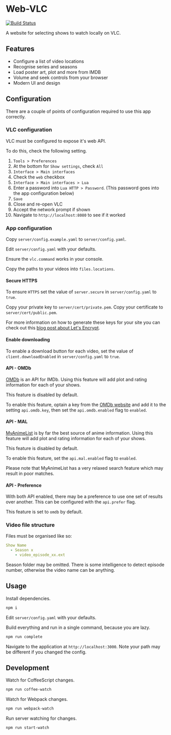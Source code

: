 # Web-VLC

[![Build Status](https://travis-ci.com/ScreamingHawk/web-vlc.svg?branch=master)](https://travis-ci.com/ScreamingHawk/web-vlc)

A website for selecting shows to watch locally on VLC.

## Features

* Configure a list of video locations
* Recognise series and seasons
* Load poster art, plot and more from IMDB
* Volume and seek controls from your browser
* Modern UI and design

## Configuration

There are a couple of points of configuration required to use this app correctly.

### VLC configuration

VLC must be configured to expose it's web API.

To do this, check the following setting.

1. `Tools > Preferences`
2. At the bottom for `Show settings`, check `All`
3. `Interface > Main interfaces`
4. Check the `web` checkbox
5. `Interface > Main interfaces > Lua`
6. Enter a password into `Lua HTTP > Password`. (This password goes into the app configuration below)
7. `Save`
8. Close and re-open VLC
9. Accept the network prompt if shown
10. Navigate to `http://localhost:8080` to see if it worked

### App configuration

Copy `server/config.example.yaml` to `server/config.yaml`.

Edit `server/config.yaml` with your defaults.

Ensure the `vlc.command` works in your console.

Copy the paths to your videos into `files.locations`.

#### Secure HTTPS

To ensure `HTTPS` set the value of `server.secure` in `server/config.yaml` to `true`.

Copy your private key to `server/cert/private.pem`.
Copy your certificate to `server/cert/public.pem`.

For more information on how to generate these keys for your site you can check out this [blog post about Let's Encrypt][1].

#### Enable downloading

To enable a download button for each video, set the value of `client.downloadEnabled` in `server/config.yaml` to `true`.

#### API - OMDb

[OMDb][2] is an API for IMDb. Using this feature will add plot and rating information for each of your shows.

This feature is disabled by default.

To enable this feature, optain a key from the [OMDb website][2] and add it to the setting `api.omdb.key`, then set the `api.omdb.enabled` flag to `enabled`.

#### API - MAL

[MyAnimeList][3] is by far the best source of anime information. Using this feature will add plot and rating information for each of your shows.

This feature is disabled by default.

To enable this feature, set the `api.mal.enabled` flag to `enabled`.

Please note that MyAnimeList has a very relaxed search feature which may result in poor matches.

#### API - Preference

With both API enabled, there may be a preference to use one set of results over another. This can be configured with the `api.prefer` flag.

This feature is set to `omdb` by default.

### Video file structure

Files must be organised like so:

```yml
Show Name
  - Season x
    - video_episode_xx.ext
```

Season folder may be omitted.
There is some intelligence to detect episode number, otherwise the video name can be anything.

## Usage

Install dependencies.

```sh
npm i
```

Edit `server/config.yaml` with your defaults.

Build everything and run in a single command, because you are lazy.

```sh
npm run complete
```

Navigate to the application at `http://localhost:3000`.
Note your path may be different if you changed the config.

## Development

Watch for CoffeeScript changes.

```sh
npm run coffee-watch
```

Watch for Webpack changes.

```sh
npm run webpack-watch
```

Run server watching for changes.

```sh
npm run start-watch
```

[1]: https://michael.standen.link/2018/06/22/lets-encrypt-cert.html
[2]: https://www.omdbapi.com/
[3]: https://myanimelist.net/
